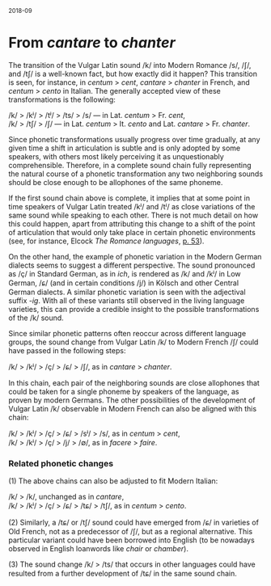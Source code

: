 <sup>2018-09</sup>

# From *cantare* to *chanter*

The transition of the Vulgar Latin sound /k/ into Modern Romance /s/, /ʃ/, and /tʃ/ is a well-known fact, but how exactly did it happen? This transition is seen, for instance, in *centum* > *cent*, *cantare* > *chanter* in French, and *centum* > *cento* in Italian. The generally accepted view of these transformations is the following:

/k/ > /kʲ/ > /tʲ/ > /ts/ > /s/ &mdash; in Lat. *centum* > Fr. *cent*,<br>
/k/ > /tʃ/ > /ʃ/ &mdash; in Lat. *centum* > It. *cento* and Lat. *cantare* > Fr. *chanter*.

Since phonetic transformations usually progress over time gradually, at any given time a shift in articulation is subtle and is only adopted by some speakers, with others most likely perceiving it as unquestionably comprehensible. Therefore, in a complete sound chain fully representing the natural course of a phonetic transformation any two neighboring sounds should be close enough to be allophones of the same phoneme.

If the first sound chain above is complete, it implies that at some point in time speakers of Vulgar Latin treated /kʲ/ and /tʲ/ as close variations of the same sound while speaking to each other. There is not much detail on how this could happen, apart from attributing this change to a shift of the point of articulation that would only take place in certain phonetic environments (see, for instance, Elcock *The Romance languages*, [p. 53](https://github.com/axtk/w/blob/main/_res/palatalization.png?raw=true)).

On the other hand, the example of phonetic variation in the Modern German dialects seems to suggest a different perspective. The sound pronounced as /ç/ in Standard German, as in *ich*, is rendered as /k/ and /kʲ/ in Low German, /ɕ/ (and in certain conditions /j/) in Kölsch and other Central German dialects. A similar phonetic variation is seen with the adjectival suffix *-ig*. With all of these variants still observed in the living language varieties, this can provide a credible insight to the possible transformations of the /k/ sound.

Since similar phonetic patterns often reoccur across different language groups, the sound change from Vulgar Latin /k/ to Modern French /ʃ/ could have passed in the following steps:

/k/ > /kʲ/ > /ç/ > /ɕ/ > /ʃ/, as in *cantare* > *chanter*.

In this chain, each pair of the neighboring sounds are close allophones that could be taken for a single phoneme by speakers of the language, as proven by modern Germans. The other possibilities of the development of Vulgar Latin /k/ observable in Modern French can also be aligned with this chain:

/k/ > /kʲ/ > /ç/ > /ɕ/ > /sʲ/ > /s/, as in *centum* > *cent*,<br>
/k/ > /kʲ/ > /ç/ > /j/ > /∅/, as in *facere* > *faire*.

### Related phonetic changes

(1) The above chains can also be adjusted to fit Modern Italian:

/k/ > /k/, unchanged as in *cantare*,<br>
/k/ > /kʲ/ > /ç/ > /ɕ/ > /tɕ/ > /tʃ/, as in *centum* > *cento*.

(2) Similarly, a /tɕ/ or /tʃ/ sound could have emerged from /ɕ/ in varieties of Old French, not as a predecessor of /ʃ/, but as a regional alternative. This particular variant could have been borrowed into English (to be nowadays observed in English loanwords like *chair* or *chamber*).

(3) The sound change /k/ > /ts/ that occurs in other languages could have resulted from a further development of /tɕ/ in the same sound chain.
